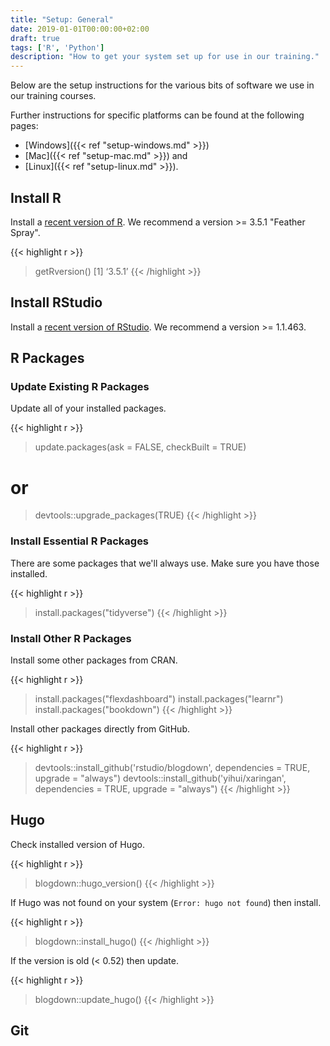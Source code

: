 ```yaml
---
title: "Setup: General"
date: 2019-01-01T00:00:00+02:00
draft: true
tags: ['R', 'Python']
description: "How to get your system set up for use in our training."
---
```


Below are the setup instructions for the various bits of software we use in our training courses.

Further instructions for specific platforms can be found at the following pages:

- [Windows]({{< ref "setup-windows.md" >}})
- [Mac]({{< ref "setup-mac.md" >}}) and
- [Linux]({{< ref "setup-linux.md" >}}).

## Install R

Install a [recent version of R](https://cloud.r-project.org/). We recommend a version >= 3.5.1 "Feather Spray".

{{< highlight r >}}
> getRversion()
[1] ‘3.5.1’
{{< /highlight >}}

## Install RStudio

Install a [recent version of RStudio](https://www.rstudio.com/products/rstudio/download/#download). We recommend a version >= 1.1.463.

## R Packages

### Update Existing R Packages

Update all of your installed packages.

{{< highlight r >}}
> update.packages(ask = FALSE, checkBuilt = TRUE)
# or
> devtools::upgrade_packages(TRUE)
{{< /highlight >}}

### Install Essential R Packages

There are some packages that we'll always use. Make sure you have those installed.

{{< highlight r >}}
> install.packages("tidyverse")
{{< /highlight >}}

### Install Other R Packages

Install some other packages from CRAN.

{{< highlight r >}}
> install.packages("flexdashboard")
> install.packages("learnr")
> install.packages("bookdown")
{{< /highlight >}}

Install other packages directly from GitHub.

{{< highlight r >}}
> devtools::install_github('rstudio/blogdown', dependencies = TRUE, upgrade = "always")
> devtools::install_github('yihui/xaringan', dependencies = TRUE, upgrade = "always")
{{< /highlight >}}

## Hugo

Check installed version of Hugo.

{{< highlight r >}}
> blogdown::hugo_version()
{{< /highlight >}}

If Hugo was not found on your system (`Error: hugo not found`) then install.

{{< highlight r >}}
> blogdown::install_hugo()
{{< /highlight >}}

If the version is old (< 0.52) then update.

{{< highlight r >}}
> blogdown::update_hugo()
{{< /highlight >}}

## Git

<!-- https://arm.rbind.io/prework/github/ -->